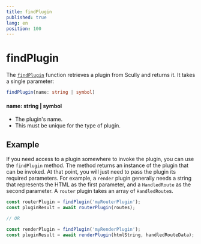 ```yaml
---
title: findPlugin
published: true
lang: en
position: 100
---
```


# findPlugin

The [`findPlugin`](https://github.com/scullyio/scully/blob/main/libs/scully/src/lib/pluginManagement/pluginConfig.ts#L49) function retrieves a plugin from Scully and returns it. It takes a single parameter:

```typescript
findPlugin(name: string | symbol)
```

#### name: string | symbol

- The plugin's name.
- This must be unique for the type of plugin.

## Example

If you need access to a plugin somewhere to invoke the plugin, you can use the `findPlugin` method. The method returns an instance of the plugin that can be invoked. At that point, you will just need to pass the plugin its required parameters. For example, a `render` plugin generally needs a string that represents the HTML as the first parameter, and a `HandledRoute` as the second parameter. A `router` plugin takes an array of `HandledRoute`s.

```typescript
const routerPlugin = findPlugin('myRouterPlugin');
const pluginResult = await routerPlugin(routes);

// OR

const renderPlugin = findPlugin('myRenderPlugin');
const pluginResult = await renderPlugin(htmlString, handledRouteData);
```

